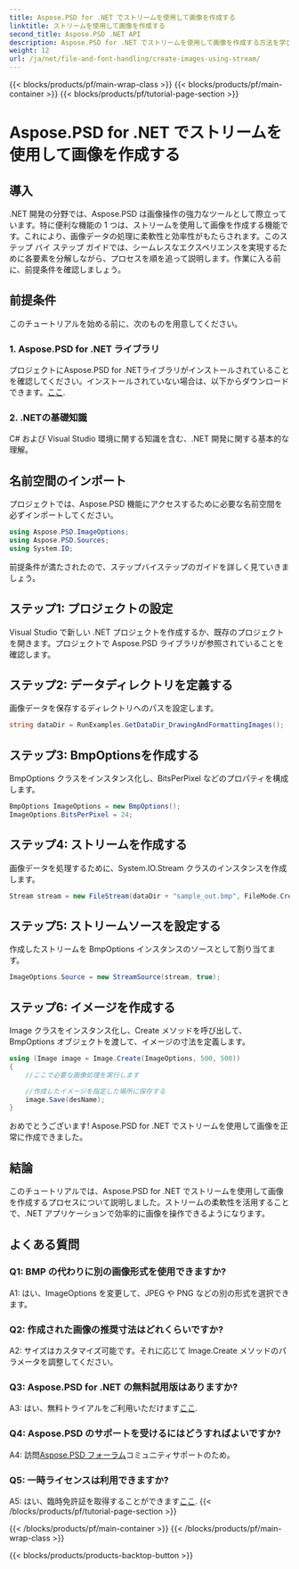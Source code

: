 ```yaml
---
title: Aspose.PSD for .NET でストリームを使用して画像を作成する
linktitle: ストリームを使用して画像を作成する
second_title: Aspose.PSD .NET API
description: Aspose.PSD for .NET でストリームを使用して画像を作成する方法を学びます。効率的な画像操作については、ステップバイステップのガイドに従ってください。
weight: 12
url: /ja/net/file-and-font-handling/create-images-using-stream/
---
```


{{< blocks/products/pf/main-wrap-class >}}
{{< blocks/products/pf/main-container >}}
{{< blocks/products/pf/tutorial-page-section >}}

# Aspose.PSD for .NET でストリームを使用して画像を作成する

## 導入

.NET 開発の分野では、Aspose.PSD は画像操作の強力なツールとして際立っています。特に便利な機能の 1 つは、ストリームを使用して画像を作成する機能です。これにより、画像データの処理に柔軟性と効率性がもたらされます。このステップ バイ ステップ ガイドでは、シームレスなエクスペリエンスを実現するために各要素を分解しながら、プロセスを順を追って説明します。作業に入る前に、前提条件を確認しましょう。

## 前提条件

このチュートリアルを始める前に、次のものを用意してください。

### 1. Aspose.PSD for .NET ライブラリ
プロジェクトにAspose.PSD for .NETライブラリがインストールされていることを確認してください。インストールされていない場合は、以下からダウンロードできます。[ここ](https://releases.aspose.com/psd/net/).

### 2. .NETの基礎知識
C# および Visual Studio 環境に関する知識を含む、.NET 開発に関する基本的な理解。

## 名前空間のインポート

プロジェクトでは、Aspose.PSD 機能にアクセスするために必要な名前空間を必ずインポートしてください。

```csharp
using Aspose.PSD.ImageOptions;
using Aspose.PSD.Sources;
using System.IO;
```

前提条件が満たされたので、ステップバイステップのガイドを詳しく見ていきましょう。

## ステップ1: プロジェクトの設定

Visual Studio で新しい .NET プロジェクトを作成するか、既存のプロジェクトを開きます。プロジェクトで Aspose.PSD ライブラリが参照されていることを確認します。

## ステップ2: データディレクトリを定義する

画像データを保存するディレクトリへのパスを設定します。

```csharp
string dataDir = RunExamples.GetDataDir_DrawingAndFormattingImages();
```

## ステップ3: BmpOptionsを作成する

BmpOptions クラスをインスタンス化し、BitsPerPixel などのプロパティを構成します。

```csharp
BmpOptions ImageOptions = new BmpOptions();
ImageOptions.BitsPerPixel = 24;
```

## ステップ4: ストリームを作成する

画像データを処理するために、System.IO.Stream クラスのインスタンスを作成します。

```csharp
Stream stream = new FileStream(dataDir + "sample_out.bmp", FileMode.Create);
```

## ステップ5: ストリームソースを設定する

作成したストリームを BmpOptions インスタンスのソースとして割り当てます。

```csharp
ImageOptions.Source = new StreamSource(stream, true);
```

## ステップ6: イメージを作成する

Image クラスをインスタンス化し、Create メソッドを呼び出して、BmpOptions オブジェクトを渡して、イメージの寸法を定義します。

```csharp
using (Image image = Image.Create(ImageOptions, 500, 500))
{
    //ここで必要な画像処理を実行します

    //作成したイメージを指定した場所に保存する
    image.Save(desName);
}
```

おめでとうございます! Aspose.PSD for .NET でストリームを使用して画像を正常に作成できました。

## 結論

このチュートリアルでは、Aspose.PSD for .NET でストリームを使用して画像を作成するプロセスについて説明しました。ストリームの柔軟性を活用することで、.NET アプリケーションで効率的に画像を操作できるようになります。

## よくある質問

### Q1: BMP の代わりに別の画像形式を使用できますか?

A1: はい、ImageOptions を変更して、JPEG や PNG などの別の形式を選択できます。

### Q2: 作成された画像の推奨寸法はどれくらいですか?

A2: サイズはカスタマイズ可能です。それに応じて Image.Create メソッドのパラメータを調整してください。

### Q3: Aspose.PSD for .NET の無料試用版はありますか?

 A3: はい、無料トライアルをご利用いただけます[ここ](https://releases.aspose.com/).

### Q4: Aspose.PSD のサポートを受けるにはどうすればよいですか?

 A4: 訪問[Aspose.PSD フォーラム](https://forum.aspose.com/c/psd/34)コミュニティサポートのため。

### Q5: 一時ライセンスは利用できますか?

 A5: はい、臨時免許証を取得することができます[ここ](https://purchase.aspose.com/temporary-license/).
{{< /blocks/products/pf/tutorial-page-section >}}

{{< /blocks/products/pf/main-container >}}
{{< /blocks/products/pf/main-wrap-class >}}

{{< blocks/products/products-backtop-button >}}

